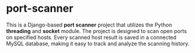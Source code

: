 # port-scanner
This is a Django-based **port scanner** project that utilizes the Python **threading** and **socket** module. The project is designed to scan open ports on specified hosts. Every scanned host result is saved in a connected MySQL database, making it easy to track and analyze the scanning history.
